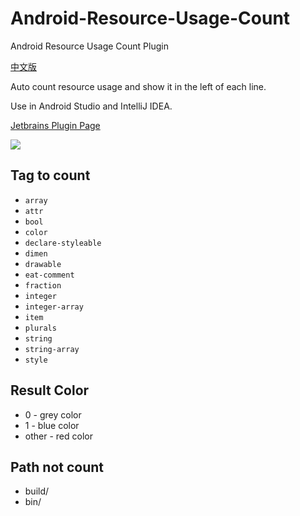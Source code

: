 # Android-Resource-Usage-Count
Android Resource Usage Count Plugin 

[中文版](http://niorgai.github.io/2017/08/01/Android-Resource-Usage-Count/)

Auto count resource usage and show it in the left of each line.

Use in Android Studio and IntelliJ IDEA.

[Jetbrains Plugin Page](https://plugins.jetbrains.com/plugin/9885-android-resource-usage-count)

![](http://7sbqys.com1.z0.glb.clouddn.com/resouce_count_plugin_example.jpeg)

Tag to count
---

* `array`
* `attr`
* `bool`
* `color`
* `declare-styleable`
* `dimen`
* `drawable`
* `eat-comment`
* `fraction`
* `integer`
* `integer-array`
* `item`
* `plurals`
* `string`
* `string-array`
* `style`

Result Color
---
* 0 - grey color
* 1 - blue color
* other - red color

Path not count
---
* build/
* bin/